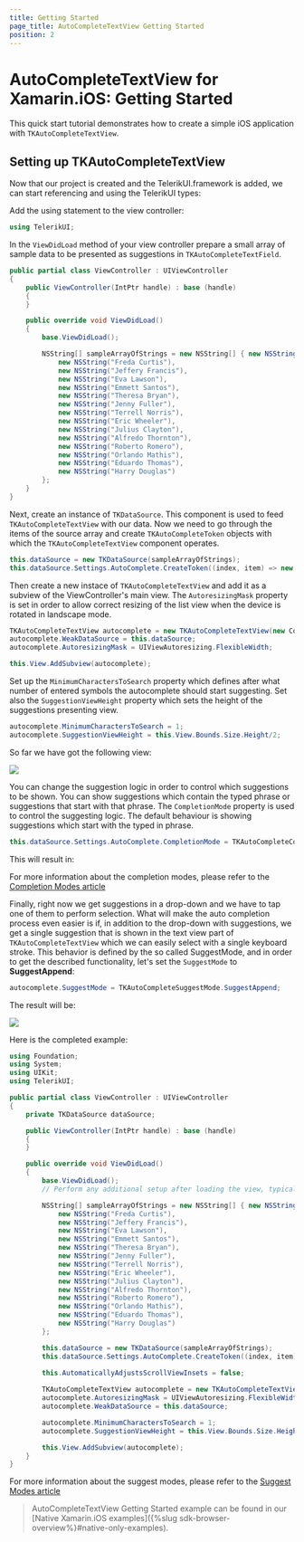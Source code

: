 ```yaml
---
title: Getting Started
page_title: AutoCompleteTextView Getting Started
position: 2
---
```


# AutoCompleteTextView for Xamarin.iOS: Getting Started

This quick start tutorial demonstrates how to create a simple iOS application with <code>TKAutoCompleteTextView</code>.

## Setting up TKAutoCompleteTextView

Now that our project is created and the TelerikUI.framework is added, we can start referencing and using the TelerikUI types:

Add the using statement to the view controller:

```C#
using TelerikUI;
```

In the `ViewDidLoad` method of your view controller prepare a small array of sample data to be presented as suggestions in `TKAutoCompleteTextField`.

```C#
public partial class ViewController : UIViewController
{
    public ViewController(IntPtr handle) : base (handle)
    {
    }

    public override void ViewDidLoad()
    {
        base.ViewDidLoad();

        NSString[] sampleArrayOfStrings = new NSString[] { new NSString("Kristina Wolfe"),
            new NSString("Freda Curtis"),
            new NSString("Jeffery Francis"),
            new NSString("Eva Lawson"),
            new NSString("Emmett Santos"),
            new NSString("Theresa Bryan"),
            new NSString("Jenny Fuller"),
            new NSString("Terrell Norris"),
            new NSString("Eric Wheeler"),
            new NSString("Julius Clayton"),
            new NSString("Alfredo Thornton"),
            new NSString("Roberto Romero"),
            new NSString("Orlando Mathis"),
            new NSString("Eduardo Thomas"),
            new NSString("Harry Douglas")
        };
    }
}
```

Next, create an instance of `TKDataSource`. This component is used to feed `TKAutoCompleteTextView` with our data. Now we need to go through the items of the source array and create `TKAutoCompleteToken` objects with which the `TKAutoCompleteTextView` component operates.

```C#
this.dataSource = new TKDataSource(sampleArrayOfStrings);
this.dataSource.Settings.AutoComplete.CreateToken((index, item) => new TKAutoCompleteToken((NSString) item));
```

Then create a new instace of `TKAutoCompleteTextView` and add it as a subview of the ViewController's main view. The `AutoresizingMask` property is set in order to allow correct resizing of the list view when the device is rotated in landscape mode. 

```C#
TKAutoCompleteTextView autocomplete = new TKAutoCompleteTextView(new CoreGraphics.CGRect(10, 80, this.View.Bounds.Width - 20, 30));
autocomplete.WeakDataSource = this.dataSource;
autocomplete.AutoresizingMask = UIViewAutoresizing.FlexibleWidth;

this.View.AddSubview(autocomplete);
```

Set up the `MinimumCharactersToSearch` property which defines after what number of entered symbols the autocomplete should start suggesting. Set also the `SuggestionViewHeight` property which sets the height of the suggestions presenting view.

```C#
autocomplete.MinimumCharactersToSearch = 1;    
autocomplete.SuggestionViewHeight = this.View.Bounds.Size.Height/2;
```

So far we have got the following view:

<img src="../images/autocomplete-gettingstarted001.png"/>

You can change the suggestion logic in order to control which suggestions to be shown. You can show suggestions which contain the typed phrase or suggestions that start with that phrase. The `CompletionMode` property is used to control the suggesting logic. The default behaviour is showing suggestions which start with the typed in phrase.

```C#
this.dataSource.Settings.AutoComplete.CompletionMode = TKAutoCompleteCompletionMode.StartsWith;
```

This will result in: 

For more information about the completion modes, please refer to the [Completion Modes article](completion-modes)

Finally, right now we get suggestions in a drop-down and we have to tap one of them to perform selection. What will make the auto completion process even easier is if, in addition to the drop-down with suggestions, we get a single suggestion that is shown in the text view part of `TKAutoCompleteTextView` which we can easily select with a single keyboard stroke. This behavior is defined by the so called SuggestMode, and in order to get the described functionality, let's set the `SuggestMode` to **SuggestAppend**:

```C#
autocomplete.SuggestMode = TKAutoCompleteSuggestMode.SuggestAppend;
```

The result will be:

<img src="../images/autocomplete-suggestmodes001.png"/>

Here is the completed example:

```C#
using Foundation;
using System;
using UIKit;
using TelerikUI;

public partial class ViewController : UIViewController
{
    private TKDataSource dataSource;

    public ViewController(IntPtr handle) : base (handle)
    {
    }

    public override void ViewDidLoad()
    {
        base.ViewDidLoad();
        // Perform any additional setup after loading the view, typically from a nib.

        NSString[] sampleArrayOfStrings = new NSString[] { new NSString("Kristina Wolfe"),
            new NSString("Freda Curtis"),
            new NSString("Jeffery Francis"),
            new NSString("Eva Lawson"),
            new NSString("Emmett Santos"),
            new NSString("Theresa Bryan"),
            new NSString("Jenny Fuller"),
            new NSString("Terrell Norris"),
            new NSString("Eric Wheeler"),
            new NSString("Julius Clayton"),
            new NSString("Alfredo Thornton"),
            new NSString("Roberto Romero"),
            new NSString("Orlando Mathis"),
            new NSString("Eduardo Thomas"),
            new NSString("Harry Douglas")
        };

        this.dataSource = new TKDataSource(sampleArrayOfStrings);
        this.dataSource.Settings.AutoComplete.CreateToken((index, item) => new TKAutoCompleteToken((NSString) item));

        this.AutomaticallyAdjustsScrollViewInsets = false;
        
        TKAutoCompleteTextView autocomplete = new TKAutoCompleteTextView(new CoreGraphics.CGRect(10, 80, this.View.Bounds.Width - 20, 30));
        autocomplete.AutoresizingMask = UIViewAutoresizing.FlexibleWidth;
        autocomplete.WeakDataSource = this.dataSource;

        autocomplete.MinimumCharactersToSearch = 1;
        autocomplete.SuggestionViewHeight = this.View.Bounds.Size.Height / 2;

        this.View.AddSubview(autocomplete);
    }
}
```

For more information about the suggest modes, please refer to the [Suggest Modes article](suggest-modes)

> AutoCompleteTextView Getting Started example can be found in our [Native Xamarin.iOS examples]({%slug sdk-browser-overview%}#native-only-examples).
